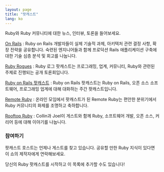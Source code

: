 ```yaml
---
layout: page
title: "팟캐스트"
lang: ko
---
```


Ruby와 Ruby 커뮤니티에 대한 뉴스, 인터뷰, 토론을 들어보세요.

[On Rails][onrails]
: Ruby on Rails 개발자들이 실제 기술적 과제, 아키텍처 관련 결정 사항, 확장 전략을 
  공유합니다. 숙련된 엔지니어들과 함께 프로덕션 Rails 애플리케이션 구축에 대한 기술
  심층 분석 및 회고를 나눕니다.

[Ruby Rogues][rogues]
: Ruby 로그 팟캐스트는 프로그래밍, 업계, 커뮤니티, Ruby와 관련된 주제로 진행되는
  공개 토론회입니다.

[Ruby on Rails 팟캐스트][rorpodcast]
: Ruby on Rails 팟캐스트는 Ruby on Rails, 오픈 소스 소프트웨어, 프로그래밍
  업계에 대해 대화하는 주간 팟캐스트입니다.

[Remote Ruby][remote_ruby]
: 온라인 모임에서 팟캐스트가 된 Remote Ruby는 편안한 분위기에서 Ruby 커뮤니티의
  화제를 조명하고 축하합니다.

[Rooftop Ruby][rooftop_ruby]
: Collin과 Joel이 게스트와 함께 Ruby, 소프트웨어 개발, 오픈 소스, 커리어 등에
  대해 이야기를 나눕니다.

### 참여하기

팟캐스트 호스트는 언제나 게스트를 찾고 있습니다. 공유할 만한 Ruby 지식이 있다면
이 쇼의 제작자에게 연락해보세요.

당신의 Ruby 팟캐스트를 시작하고 이 목록에 추가할 수도 있습니다!

[onrails]: https://onrails.buzzsprout.com/
[rooftop_ruby]: https://www.rooftopruby.com
[remote_ruby]: https://www.remoteruby.com
[rorpodcast]: https://www.therubyonrailspodcast.com
[rogues]: https://rubyrogues.com
